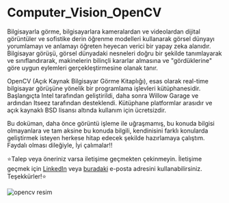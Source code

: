 # Computer_Vision_OpenCV

Bilgisayarla görme, bilgisayarlara kameralardan ve videolardan dijital görüntüler ve sofistike derin öğrenme modelleri kullanarak görsel dünyayı yorumlamayı ve anlamayı öğreten heyecan verici bir yapay zeka alanıdır. Bilgisayar görüşü, görsel dünyadaki nesneleri doğru bir şekilde tanımlayarak ve sınıflandırarak, makinelerin bilinçli kararlar almasına ve "gördüklerine" göre uygun eylemleri gerçekleştirmesine olanak tanır.

OpenCV (Açık Kaynak Bilgisayar Görme Kitaplığı), esas olarak real-time bilgisayar görüşüne yönelik bir programlama işlevleri kütüphanesidir. Başlangıçta Intel tarafından geliştirildi, daha sonra Willow Garage ve ardından Itseez tarafından desteklendi. Kütüphane platformlar arasıdır ve açık kaynaklı BSD lisansı altında kullanım için ücretsizdir.

Bu doküman, daha önce görüntü işleme ile uğraşmamış, bu konuda bilgisi olmayanlara ve tam aksine bu konuda bilgili, kendinisini farklı konularda geliştirmek isteyen herkese hitap edecek şekilde hazırlamaya çalıştım.
Faydalı olması dileğiyle, İyi çalımalar!!

⭐️Talep veya öneriniz varsa iletişime geçmekten çekinmeyin. İletişime geçmek için [LinkedIn](https://www.linkedin.com/in/zeynep-d-89a091209/) veya [buradaki](zeynepalidemirtas@gmail.com) e-posta adresini kullanabilirsiniz. Teşekkürler!⭐️

![opencv resim](https://circuitdigest.com/sites/default/files/projectimage_tut/Real-Life-Object-Detection-Using-computer-vision-for-the-detection-of-face.jpg)
